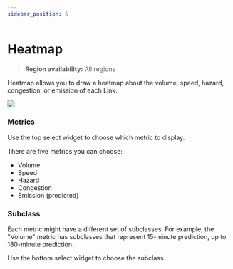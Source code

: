 ```yaml
---
sidebar_position: 6
---
```


# Heatmap

> **Region availability:** All regions

Heatmap allows you to draw a heatmap about the volume, speed, hazard, congestion, or emission of each Link.

![](/img/map/apps/heatmap.png)

### Metrics

Use the top select widget to choose which metric to display.

There are five metrics you can choose:
- Volume
- Speed
- Hazard
- Congestion
- Emission (predicted)

### Subclass

Each metric might have a different set of subclasses.
For example, the "Volume" metric has subclasses that represent 15-minute prediction, up to 180-minute prediction.

Use the bottom select widget to choose the subclass.